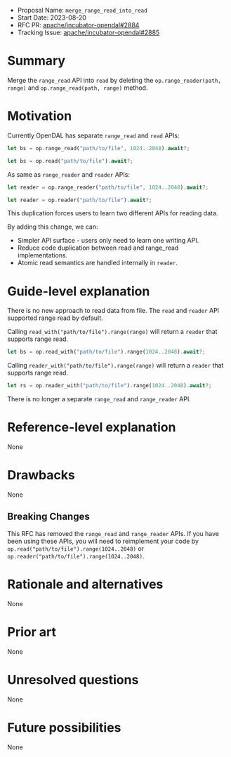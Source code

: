 - Proposal Name: `merge_range_read_into_read`
- Start Date: 2023-08-20
- RFC PR: [apache/incubator-opendal#2884](https://github.com/apache/incubator-opendal/pull/2884)
- Tracking Issue: [apache/incubator-opendal#2885](https://github.com/apache/incubator-opendal/issues/2885)

# Summary

Merge the `range_read` API into `read` by deleting the `op.range_reader(path, range)` and `op.range_read(path, range)` method.

# Motivation

Currently OpenDAL has separate `range_read` and `read` APIs:

```rust
let bs = op.range_read("path/to/file", 1024..2048).await?;

let bs = op.read("path/to/file").await?;
```

As same as `range_reader` and `reader` APIs:
```rust
let reader = op.range_reader("path/to/file", 1024..2048).await?;

let reader = op.reader("path/to/file").await?;
```


This duplication forces users to learn two different APIs for reading data.

By adding this change, we can:

- Simpler API surface - users only need to learn one writing API.
- Reduce code duplication between read and range_read implementations.
- Atomic read semantics are handled internally in `reader`.

# Guide-level explanation

There is no new approach to read data from file. The `read` and `reader` API supported range read by default.

Calling `read_with("path/to/file").range(range)` will return a `reader` that supports range read.

```rust
let bs = op.read_with("path/to/file").range(1024..2048).await?;
```

Calling `reader_with("path/to/file").range(range)` will return a `reader` that supports range read.

```rust
let rs = op.reader_with("path/to/file").range(1024..2048).await?;
```

There is no longer a separate `range_read` and `range_reader` API.

# Reference-level explanation

None

# Drawbacks

None

## Breaking Changes

This RFC  has removed the `range_read` and `range_reader` APIs. If you have been using these APIs, you will need to reimplement your code by `op.read("path/to/file").range(1024..2048)` or `op.reader("path/to/file").range(1024..2048)`.

# Rationale and alternatives

None

# Prior art

None

# Unresolved questions

None

# Future possibilities

None
